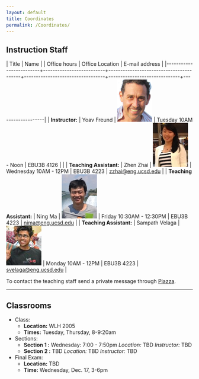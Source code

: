 ```yaml
---
layout: default
title: Coordinates
permalink: /Coordinates/
---
```


## Instruction Staff ##

| Title                   | Name                     |                                         | Office hours                     | Office Location              | E-mail address    |
|-------------------------+--------------------------+-----------------------------------------+----------------------------------+------------------------------+-------------------|
| **Instructor:**         | Yoav Freund		         | ![](/images/2010yoav2.png)              | Tuesday 10AM - Noon              | EBU3B 4126     |                   |
| **Teaching Assistant:** | Zhen Zhai     		     | ![](/images/Janet.jpg)                  | Wednesday 10AM - 12PM            | EBU3B 4223          | zzhai@eng.ucsd.edu    |
| **Teaching Assistant:** | Ning Ma 			     | ![](/images/Ning.jpg)                   | Friday 10:30AM - 12:30PM         | EBU3B 4223          | nima@eng.ucsd.edu |
| **Teaching Assistant:** | Sampath Velaga  	     | ![](/images/Sampath.jpg)                | Monday 10AM - 12PM               | EBU3B 4223           | svelaga@eng.ucsd.edu |

To contact the teaching staff send a private message through [Piazza](https://piazza.com/ucsd/fall2014/cse103/).

-------------------
## Classrooms ##

* Class:
	* **Location:** WLH 2005
	* **Times:** Tuesday, Thursday, 8-9:20am
* Sections:
	* **Section 1 :** Wednesday: 7:00 - 7:50pm *Location:* TBD
        *Instructor:* TBD
	* **Section 2 :** TBD *Location:* TBD
        *Instructor:* TBD
* Final Exam:
	* **Location:** TBD
	* **Time:** Wednesday, Dec. 17, 3-6pm
